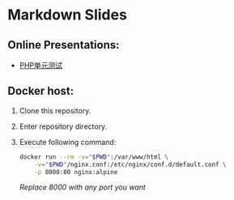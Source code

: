 # Markdown Slides


## Online Presentations:
    
- [PHP单元测试](https://slides.fatindeed.com/phpunit-tutorial/)


## Docker host:

1. Clone this repository.
2. Enter repository directory.
3. Execute following command:

    ```sh
    docker run --rm -v="$PWD":/var/www/html \
        -v="$PWD"/nginx.conf:/etc/nginx/conf.d/default.conf \
        -p 8000:80 nginx:alpine
    ```

    *Replace 8000 with any port you want*